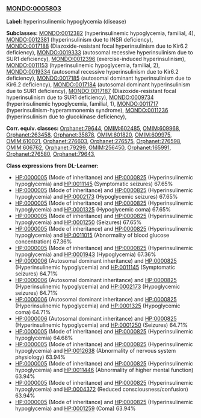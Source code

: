 
### [MONDO:0005803](http://purl.obolibrary.org/obo/MONDO_0005803)
**Label:** hyperinsulinemic hypoglycemia (disease)

**Subclasses:** [MONDO:0012382](http://purl.obolibrary.org/obo/MONDO_0012382) (hyperinsulinemic hypoglycemia, familial, 4), [MONDO:0012381](http://purl.obolibrary.org/obo/MONDO_0012381) (hyperinsulinism due to INSR deficiency), [MONDO:0017188](http://purl.obolibrary.org/obo/MONDO_0017188) (Diazoxide-resistant focal hyperinsulinism due to Kir6.2 deficiency), [MONDO:0019333](http://purl.obolibrary.org/obo/MONDO_0019333) (autosomal recessive hyperinsulinism due to SUR1 deficiency), [MONDO:0012396](http://purl.obolibrary.org/obo/MONDO_0012396) (exercise-induced hyperinsulinism), [MONDO:0011153](http://purl.obolibrary.org/obo/MONDO_0011153) (hyperinsulinemic hypoglycemia, familial, 2), [MONDO:0019334](http://purl.obolibrary.org/obo/MONDO_0019334) (autosomal recessive hyperinsulinism due to Kir6.2 deficiency), [MONDO:0017185](http://purl.obolibrary.org/obo/MONDO_0017185) (autosomal dominant hyperinsulinism due to Kir6.2 deficiency), [MONDO:0017184](http://purl.obolibrary.org/obo/MONDO_0017184) (autosomal dominant hyperinsulinism due to SUR1 deficiency), [MONDO:0017187](http://purl.obolibrary.org/obo/MONDO_0017187) (Diazoxide-resistant focal hyperinsulinism due to SUR1 deficiency), [MONDO:0009734](http://purl.obolibrary.org/obo/MONDO_0009734) (hyperinsulinemic hypoglycemia, familial, 1), [MONDO:0011717](http://purl.obolibrary.org/obo/MONDO_0011717) (hyperinsulinism-hyperammonemia syndrome), [MONDO:0011236](http://purl.obolibrary.org/obo/MONDO_0011236) (hyperinsulinism due to glucokinase deficiency), 

**Corr. equiv. classes:** [Orphanet:79644](http://www.orpha.net/ORDO/Orphanet_79644), [OMIM:602485](http://purl.obolibrary.org/obo/OMIM_602485), [OMIM:609968](http://purl.obolibrary.org/obo/OMIM_609968), [Orphanet:263458](http://www.orpha.net/ORDO/Orphanet_263458), [Orphanet:35878](http://www.orpha.net/ORDO/Orphanet_35878), [OMIM:601820](http://purl.obolibrary.org/obo/OMIM_601820), [OMIM:609975](http://purl.obolibrary.org/obo/OMIM_609975), [OMIM:610021](http://purl.obolibrary.org/obo/OMIM_610021), [Orphanet:276603](http://www.orpha.net/ORDO/Orphanet_276603), [Orphanet:276575](http://www.orpha.net/ORDO/Orphanet_276575), [Orphanet:276598](http://www.orpha.net/ORDO/Orphanet_276598), [OMIM:606762](http://purl.obolibrary.org/obo/OMIM_606762), [Orphanet:79299](http://www.orpha.net/ORDO/Orphanet_79299), [OMIM:256450](http://purl.obolibrary.org/obo/OMIM_256450), [Orphanet:165991](http://www.orpha.net/ORDO/Orphanet_165991), [Orphanet:276580](http://www.orpha.net/ORDO/Orphanet_276580), [Orphanet:79643](http://www.orpha.net/ORDO/Orphanet_79643), 

**Class expressions from DL-Learner:**

- [HP:0000005](http://purl.obolibrary.org/obo/HP_0000005) (Mode of inheritance) and [HP:0000825](http://purl.obolibrary.org/obo/HP_0000825) (Hyperinsulinemic hypoglycemia) and [HP:0011145](http://purl.obolibrary.org/obo/HP_0011145) (Symptomatic seizures) 67.65%
- [HP:0000005](http://purl.obolibrary.org/obo/HP_0000005) (Mode of inheritance) and [HP:0000825](http://purl.obolibrary.org/obo/HP_0000825) (Hyperinsulinemic hypoglycemia) and [HP:0002173](http://purl.obolibrary.org/obo/HP_0002173) (Hypoglycemic seizures) 67.65%
- [HP:0000005](http://purl.obolibrary.org/obo/HP_0000005) (Mode of inheritance) and [HP:0000825](http://purl.obolibrary.org/obo/HP_0000825) (Hyperinsulinemic hypoglycemia) and [HP:0001325](http://purl.obolibrary.org/obo/HP_0001325) (Hypoglycemic coma) 67.65%
- [HP:0000005](http://purl.obolibrary.org/obo/HP_0000005) (Mode of inheritance) and [HP:0000825](http://purl.obolibrary.org/obo/HP_0000825) (Hyperinsulinemic hypoglycemia) and [HP:0001250](http://purl.obolibrary.org/obo/HP_0001250) (Seizures) 67.65%
- [HP:0000005](http://purl.obolibrary.org/obo/HP_0000005) (Mode of inheritance) and [HP:0000825](http://purl.obolibrary.org/obo/HP_0000825) (Hyperinsulinemic hypoglycemia) and [HP:0011015](http://purl.obolibrary.org/obo/HP_0011015) (Abnormality of blood glucose concentration) 67.36%
- [HP:0000005](http://purl.obolibrary.org/obo/HP_0000005) (Mode of inheritance) and [HP:0000825](http://purl.obolibrary.org/obo/HP_0000825) (Hyperinsulinemic hypoglycemia) and [HP:0001943](http://purl.obolibrary.org/obo/HP_0001943) (Hypoglycemia) 67.36%
- [HP:0000006](http://purl.obolibrary.org/obo/HP_0000006) (Autosomal dominant inheritance) and [HP:0000825](http://purl.obolibrary.org/obo/HP_0000825) (Hyperinsulinemic hypoglycemia) and [HP:0011145](http://purl.obolibrary.org/obo/HP_0011145) (Symptomatic seizures) 64.71%
- [HP:0000006](http://purl.obolibrary.org/obo/HP_0000006) (Autosomal dominant inheritance) and [HP:0000825](http://purl.obolibrary.org/obo/HP_0000825) (Hyperinsulinemic hypoglycemia) and [HP:0002173](http://purl.obolibrary.org/obo/HP_0002173) (Hypoglycemic seizures) 64.71%
- [HP:0000006](http://purl.obolibrary.org/obo/HP_0000006) (Autosomal dominant inheritance) and [HP:0000825](http://purl.obolibrary.org/obo/HP_0000825) (Hyperinsulinemic hypoglycemia) and [HP:0001325](http://purl.obolibrary.org/obo/HP_0001325) (Hypoglycemic coma) 64.71%
- [HP:0000006](http://purl.obolibrary.org/obo/HP_0000006) (Autosomal dominant inheritance) and [HP:0000825](http://purl.obolibrary.org/obo/HP_0000825) (Hyperinsulinemic hypoglycemia) and [HP:0001250](http://purl.obolibrary.org/obo/HP_0001250) (Seizures) 64.71%
- [HP:0000005](http://purl.obolibrary.org/obo/HP_0000005) (Mode of inheritance) and [HP:0000825](http://purl.obolibrary.org/obo/HP_0000825) (Hyperinsulinemic hypoglycemia) 64.68%
- [HP:0000005](http://purl.obolibrary.org/obo/HP_0000005) (Mode of inheritance) and [HP:0000825](http://purl.obolibrary.org/obo/HP_0000825) (Hyperinsulinemic hypoglycemia) and [HP:0012638](http://purl.obolibrary.org/obo/HP_0012638) (Abnormality of nervous system physiology) 63.94%
- [HP:0000005](http://purl.obolibrary.org/obo/HP_0000005) (Mode of inheritance) and [HP:0000825](http://purl.obolibrary.org/obo/HP_0000825) (Hyperinsulinemic hypoglycemia) and [HP:0011446](http://purl.obolibrary.org/obo/HP_0011446) (Abnormality of higher mental function) 63.94%
- [HP:0000005](http://purl.obolibrary.org/obo/HP_0000005) (Mode of inheritance) and [HP:0000825](http://purl.obolibrary.org/obo/HP_0000825) (Hyperinsulinemic hypoglycemia) and [HP:0004372](http://purl.obolibrary.org/obo/HP_0004372) (Reduced consciousness/confusion) 63.94%
- [HP:0000005](http://purl.obolibrary.org/obo/HP_0000005) (Mode of inheritance) and [HP:0000825](http://purl.obolibrary.org/obo/HP_0000825) (Hyperinsulinemic hypoglycemia) and [HP:0001259](http://purl.obolibrary.org/obo/HP_0001259) (Coma) 63.94%


